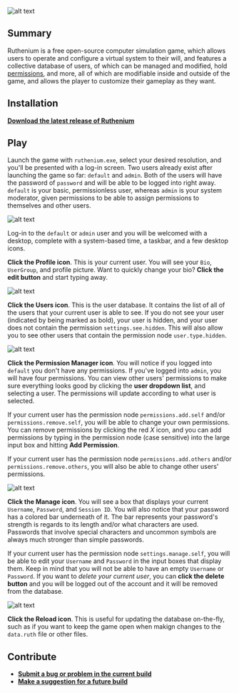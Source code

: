 ![alt text](https://i.imgur.com/673fMPp.png "Ruthenium Logo")

## Summary
Ruthenium is a free open-source computer simulation game, which allows users to operate and configure a virtual system to their will, and features a collective database of users, of which can be managed and modified, hold [permissions](https://github.com/KithM/Ruthenium/wiki/Permissions), and more, all of which are modifiable inside and outside of the game, and allows the player to customize their gameplay as they want.

## Installation
<b>[Download the latest release of Ruthenium](https://github.com/KithM/Ruthenium/releases/latest)</b><br>

## Play
Launch the game with `ruthenium.exe`, select your desired resolution, and you'll be presented with a log-in screen. Two users already exist after launching the game so far: `default` and `admin`. Both of the users will have the password of `password` and will be able to be logged into right away. `default` is your basic, permissionless user, whereas `admin` is your system moderator, given permissions to be able to assign permissions to themselves and other users.

![alt text](https://i.imgur.com/XeabokP.png "Log-in Screen")

Log-in to the `default` or `admin` user and you will be welcomed with a desktop, complete with a system-based time, a taskbar, and a few desktop icons. 

<b>Click the Profile icon</b>. This is your current user. You will see your `Bio`, `UserGroup`, and profile picture. Want to quickly change your bio? <b>Click the edit button</b> and start typing away.

![alt text](https://i.imgur.com/5voeO68.png "User Profile")

<b>Click the Users icon</b>. This is the user database. It contains the list of all of the users that your current user is able to see. If you do not see your user (indicated by being marked as bold), your user is hidden, and your user does not contain the permission `settings.see.hidden`. This will also allow you to see other users that contain the permission node `user.type.hidden`.

![alt text](https://i.imgur.com/BwWiHZO.png "User Database")

<b>Click the Permission Manager icon</b>. You will notice if you logged into `default` you don't have any permissions. If you've logged into `admin`, you will have four permissions. You can view other users' permissions to make sure everything looks good by clicking the <b>user dropdown list</b>, and selecting a user. The permissions will update according to what user is selected. 

If your current user has the permission node `permissions.add.self` and/or `permissions.remove.self`, you will be able to change your own permissions. You can remove permissions by clicking the red <i>X</i> icon, and you can add permissions by typing in the permission node (case sensitive) into the large input box and hitting <b>Add Permission</b>.

If your current user has the permission node `permissions.add.others` and/or `permissions.remove.others`, you will also be able to change other users' permissions.

![alt text](https://i.imgur.com/pQXXJoK.png "Permission Manager")

<b>Click the Manage icon</b>. You will see a box that displays your current `Username`, `Password`, and `Session ID`. You will also notice that your password has a colored bar underneath of it. The bar represents your password's strength is regards to its length and/or what characters are used. Passwords that involve special characters and uncommon symbols are always much stronger than simple passwords.

If your current user has the permission node `settings.manage.self`, you will be able to edit your `Username` and `Password` in the input boxes that display them. Keep in mind that you will not be able to have an empty `Username` or `Password`. If you want to <i>delete your current user</i>, you can <b>click the delete button</b> and you will be logged out of the account and it will be removed from the database.

![alt text](https://i.imgur.com/Q9yDreT.png "User Management")

<b>Click the Reload icon</b>. This is useful for updating the database on-the-fly, such as if you want to keep the game open when makign changes to the `data.ruth` file or other files.

## Contribute
- <b>[Submit a bug or problem in the current build](https://github.com/KithM/Ruthenium/issues/new)</b>
- <b>[Make a suggestion for a future build](https://github.com/KithM/Ruthenium/issues/new)</b>
